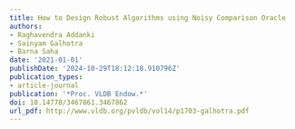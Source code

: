 ```yaml
---
title: How to Design Robust Algorithms using Noisy Comparison Oracle
authors:
- Raghavendra Addanki
- Sainyam Galhotra
- Barna Saha
date: '2021-01-01'
publishDate: '2024-10-29T18:12:18.910796Z'
publication_types:
- article-journal
publication: '*Proc. VLDB Endow.*'
doi: 10.14778/3467861.3467862
url_pdf: http://www.vldb.org/pvldb/vol14/p1703-galhotra.pdf
---
```

